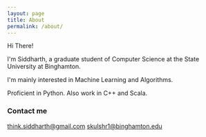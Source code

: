 ```yaml
---
layout: page
title: About
permalink: /about/
---
```


Hi There!

I'm Siddharth, a graduate student of Computer Science at the State University at Binghamton. 

I'm mainly interested in Machine Learning and Algorithms.

Proficient in Python. Also work in C++ and Scala.



### Contact me

[think.siddharth@gmail.com](mailto:think.siddharth@gmail.com)
[skulshr1@binghamton.edu](mailto:skulshr1@binghamton.edu)

